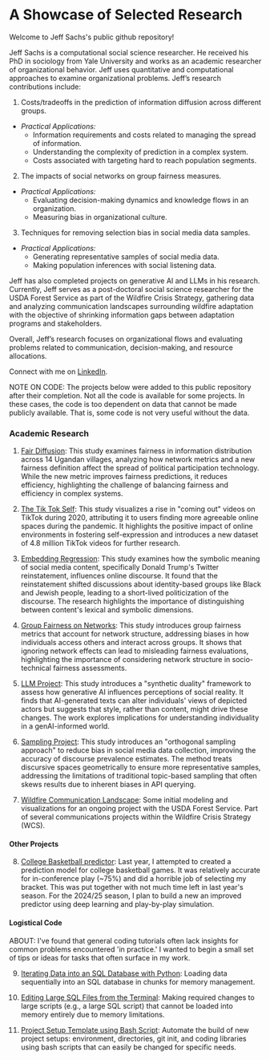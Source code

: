 # A Showcase of Selected Research 

Welcome to Jeff Sachs's public github repository! 

Jeff Sachs is a computational social science researcher. He received his PhD in sociology from Yale University and works as an academic researcher of organizational behavior. Jeff uses quantitative and computational approaches to examine organizational problems. Jeff’s research contributions include: 

 1. Costs/tradeoffs in the prediction of information diffusion across different groups.
   * _Practical Applications:_
        - Information requirements and costs related to managing the spread of information.
        - Understanding the complexity of prediction in a complex system.
        - Costs associated with targeting hard to reach population segments.
    
 2. The impacts of social networks on group fairness measures.
   * _Practical Applications:_ 
        - Evaluating decision-making dynamics and knowledge flows in an organization.
        - Measuring bias in organizational culture.
    
 3. Techniques for removing selection bias in social media data samples.
   * _Practical Applications:_ 
        - Generating representative samples of social media data. 
        - Making population inferences with social listening data. 

Jeff has also completed projects on generative AI and LLMs in his research. Currently, Jeff serves as a post-doctoral social science researcher for the USDA Forest Service as part of the Wildfire Crisis Strategy, gathering data and analyzing communication landscapes surrounding wildfire adaptation with the objective of shrinking information gaps between adaptation programs and stakeholders. 

Overall, Jeff’s research focuses on organizational flows and evaluating problems related to communication, decision-making, and resource allocations.

Connect with me on [LinkedIn](https://www.linkedin.com/in/jeffrey-sachs/).


NOTE ON CODE:
The projects below were added to this public repository after their completion. Not all the code is available for some projects. In these cases, the code is too dependent on data that cannot be made publicly available. That is, some code is not very useful without the data.


### Academic Research 

1. [Fair Diffusion](https://github.com/jsachs802/research_overview/blob/main/fair_diffusion/fair_diff_readme.md): This study examines fairness in information distribution across 14 Ugandan villages, analyzing how network metrics and a new fairness definition affect the spread of political participation technology. While the new metric improves fairness predictions, it reduces efficiency, highlighting the challenge of balancing fairness and efficiency in complex systems.

2. [The Tik Tok Self](https://github.com/jsachs802/research_overview/blob/main/tiktokself/tiktok_readme.md): This study visualizes a rise in "coming out" videos on TikTok during 2020, attributing it to users finding more agreeable online spaces during the pandemic. It highlights the positive impact of online environments in fostering self-expression and introduces a new dataset of 4.8 million TikTok videos for further research.

3. [Embedding Regression](https://github.com/jsachs802/research_overview/blob/main/embedding_reg/embed_reg_readme.md): This study examines how the symbolic meaning of social media content, specifically Donald Trump's Twitter reinstatement, influences online discourse. It found that the reinstatement shifted discussions about identity-based groups like Black and Jewish people, leading to a short-lived politicization of the discourse. The research highlights the importance of distinguishing between content's lexical and symbolic dimensions.
  
4. [Group Fairness on Networks](https://github.com/jsachs802/research_overview/blob/main/group_fairness/group_fairness.md): This study introduces group fairness metrics that account for network structure, addressing biases in how individuals access others and interact across groups. It shows that ignoring network effects can lead to misleading fairness evaluations, highlighting the importance of considering network structure in socio-technical fairness assessments.
  
5. [LLM Project](https://github.com/jsachs802/research_overview/blob/main/llm_duality/llm_duality_readme.md): This study introduces a "synthetic duality" framework to assess how generative AI influences perceptions of social reality. It finds that AI-generated texts can alter individuals' views of depicted actors but suggests that style, rather than content, might drive these changes. The work explores implications for understanding individuality in a genAI-informed world.

6. [Sampling Project](https://github.com/jsachs802/research_overview/blob/main/orthogonal_sampling/orthogonal_readme.md): This study introduces an "orthogonal sampling approach" to reduce bias in social media data collection, improving the accuracy of discourse prevalence estimates. The method treats discursive spaces geometrically to ensure more representative samples, addressing the limitations of traditional topic-based sampling that often skews results due to inherent biases in API querying.

7. [Wildfire Communication Landscape](https://github.com/jsachs802/research_overview/blob/main/bert_modeling/bert_model.md): Some initial modeling and visualizations for an ongoing project with the USDA Forest Service. Part of several communications projects within the Wildfire Crisis Strategy (WCS). 

#### Other Projects 

8. [College Basketball predictor](https://github.com/jsachs802/research_overview/blob/main/orthogonal_sampling/orthogonal_readme.md): Last year, I attempted to created a prediction model for college basketball games. It was relatively accurate for in-conference play (~75%) and did a horrible job of selecting my bracket. This was put together with not much time left in last year's season. For the 2024/25 season, I plan to build a new an improved predictor using deep learning and play-by-play simulation.
   
#### Logistical Code

ABOUT: I've found that general coding tutorials often lack insights for common problems encountered 'in practice.' I wanted to begin a small set of tips or ideas for tasks that often surface in my work.

9. [Iterating Data into an SQL Database with Python](https://github.com/jsachs802/research_overview/blob/main/orthogonal_sampling/orthogonal_readme.md): Loading data sequentially into an SQL database in chunks for memory management. 

10. [Editing Large SQL Files from the Terminal](https://github.com/jsachs802/research_overview/blob/main/orthogonal_sampling/orthogonal_readme.md): Making required changes to large scripts (e.g., a large SQL script) that cannot be loaded into memory entirely due to memory limitations.

11. [Project Setup Template using Bash Script](https://github.com/jsachs802/research_overview/blob/main/orthogonal_sampling/orthogonal_readme.md): Automate the build of new project setups: environment, directories, git init, and coding libraries using bash scripts that can easily be changed for specific needs.






